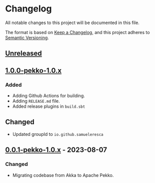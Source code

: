 # Changelog

All notable changes to this project will be documented in this file.

The format is based on [Keep a Changelog](https://keepachangelog.com/en/1.0.0/),
and this project adheres to [Semantic Versioning](https://semver.org/spec/v2.0.0.html).

## [Unreleased]

## [1.0.0-pekko-1.0.x]

### Added

- Adding Github Actions for building.
- Adding `RELEASE.md` file.
- Added release plugins in `build.sbt`

## Changed

- Updated groupId to `io.github.samueleresca`

## [0.0.1-pekko-1.0.x] - 2023-08-07

### Changed

- Migrating codebase from Akka to Apache Pekko.


[unreleased]: https://github.com/samueleresca/pekko-quartz-scheduler/compare/1.0.0-pekko-1.0.x...HEAD
[1.0.0-pekko-1.0.x]: https://github.com/samueleresca/pekko-quartz-scheduler/compare/0.0.1-pekko-1.0.x...1.0.0-pekko-1.0.x
[0.0.1-pekko-1.0.x]: https://github.com/samueleresca/pekko-quartz-scheduler/releases/tag/0.0.1-pekko-1.0.x